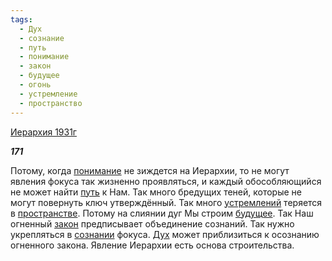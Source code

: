 ```yaml
---
tags:
  - Дух
  - сознание
  - путь
  - понимание
  - закон
  - будущее
  - огонь
  - устремление
  - пространство
---
```

[Иерархия 1931г](https://127.0.0.1:4002/agni/1931)

___171___

Потому, когда [понимание](../../../tags/#понимание) не зиждется на Иерархии, то не могут явления фокуса так жизненно проявляться, и каждый обособляющийся не может найти [путь](../../../tags/#путь) к Нам. Так много бредущих теней, которые не могут повернуть ключ утверждённый. Так много [устремлений](../../../tags/#устремление) теряется в [пространстве](../../../tags/#пространство). Потому на слиянии дуг Мы строим [будущее](../../../tags/#будущее). Так Наш огненный [закон](../../../tags/#закон) предписывает объединение сознаний. Так нужно укрепляться в [сознании](../../../tags/#сознание) фокуса. [Дух](../../../tags/#Дух) может приблизиться к осознанию огненного закона. Явление Иерархии есть основа строительства.   

